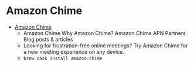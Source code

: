 # Amazon Chime
- [Amazon Chime](https://chime.aws/)
  -   Amazon Chime  Why Amazon Chime?  Amazon Chime APN Partners  Blog posts & articles
  - Looking for frustration-free online meetings? Try Amazon Chime for a new meeting experience on any device.
  - `brew cask install amazon-chime`
